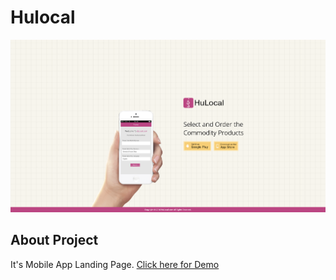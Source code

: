 # Hulocal
![showcase](screenshot.png)

## About Project
It's Mobile App Landing Page.
[Click here for Demo](https://hulocal.mehulgolania.now.sh/)
 
